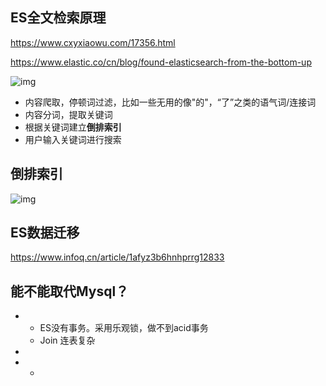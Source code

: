## ES全文检索原理

https://www.cxyxiaowu.com/17356.html

https://www.elastic.co/cn/blog/found-elasticsearch-from-the-bottom-up

![img](https://gitee.com/Cai_Programmer/pic-go/raw/master/8c515a78-7253-4ca8-a2b5-d9750d407cdd.jpg)

- 内容爬取，停顿词过滤，比如一些无用的像"的"，“了”之类的语气词/连接词
- 内容分词，提取关键词
- 根据关键词建立**倒排索引**
- 用户输入关键词进行搜索

## 倒排索引

![img](https://gitee.com/Cai_Programmer/pic-go/raw/master/64936e49-cb83-491a-91e2-8180738a6f5b.jpg)

## ES数据迁移

https://www.infoq.cn/article/1afyz3b6hnhprrg12833



## 能不能取代Mysql？

- - ES没有事务。采用乐观锁，做不到acid事务
  - Join 连表复杂

- 

- - 